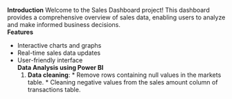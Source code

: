  **Introduction**
Welcome to the Sales Dashboard project! This dashboard provides a comprehensive overview of sales data, enabling users to analyze and make informed business decisions.<br>
**Features**<br>
* Interactive charts and graphs<br>
* Real-time sales data updates<br>
* User-friendly interface<br>
**Data Analysis using Power BI**
  1. **Data cleaning**: * Remove rows containing null values in the markets table.
                        * Cleaning negative values from the sales amount column of transactions table.
  
  

